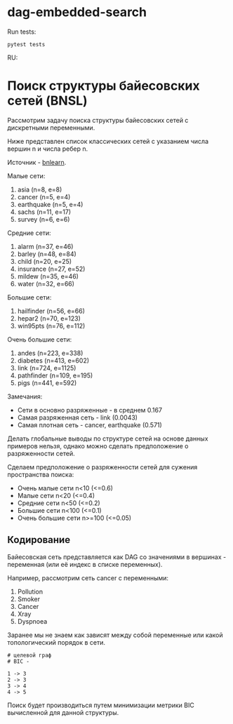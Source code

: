 # dag-embedded-search

Run tests:
```shell
pytest tests
```


RU:

# Поиск структуры байесовских сетей (BNSL)

Рассмотрим задачу поиска структуры байесовских сетей с дискретными переменными. 

Ниже представлен список классических сетей с указанием числа вершин n и числа ребер n.

Источник - [bnlearn](https://www.bnlearn.com/bnrepository/).

Малые сети:
 1. asia (n=8, e=8)
 2. cancer (n=5, e=4)
 3. earthquake (n=5, e=4)
 4. sachs (n=11, e=17)
 5. survey (n=6, e=6)

Средние сети:
 1. alarm (n=37, e=46)
 2. barley (n=48, e=84)
 3. child (n=20, e=25)
 4. insurance (n=27, e=52)
 5. mildew (n=35, e=46)
 6. water (n=32, e=66)

Большие сети:
 1. hailfinder (n=56, e=66)
 2. hepar2 (n=70, e=123)
 3. win95pts (n=76, e=112)

Очень большие сети:
 1. andes (n=223, e=338)
 2. diabetes (n=413, e=602)
 3. link (n=724, e=1125)
 4. pathfinder (n=109, e=195)
 5. pigs (n=441, e=592)

Замечания:
 - Сети в основно разряженные - в среднем 0.167
 - Самая разряженная сеть - link (0.0043)
 - Самая плотная сеть - cancer, earthquake (0.571)

Делать глобальные выводы по структуре сетей на основе данных примеров нельзя, однако можно сделать предположение о разряженности сетей.

Сделаем предположение о разряженности сетей для сужения пространства поиска:
 - Очень малые сети n<10 (<=0.6)
 - Малые сети n<20 (<=0.4)
 - Средние сети n<50 (<=0.2)
 - Большие сети n<100 (<=0.1)
 - Очень большие сети n>=100 (<=0.05)

## Кодирование
Байесовская сеть представляется как DAG со значениями в вершинах - переменная (или её индекс в списке переменных). 

Например, рассмотрим сеть cancer c переменными:
1. Pollution 
2. Smoker 
3. Cancer 
4. Xray 
5. Dyspnoea

Заранее мы не знаем как зависят между собой переменные или какой топологический порядок в сети.

```
# целевой граф
# BIC - 

1 -> 3
2 -> 3
3 -> 4
4 -> 5
```

Поиск будет производиться путем минимизации метрики BIC вычисленной для данной структуры. 



